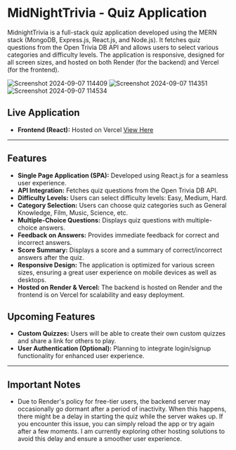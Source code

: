 # MidNightTrivia - Quiz Application

MidnightTrivia is a full-stack quiz application developed using the MERN stack (MongoDB, Express.js, React.js, and Node.js). It fetches quiz questions from the Open Trivia DB API and allows users to select various categories and difficulty levels. The application is responsive, designed for all screen sizes, and hosted on both Render (for the backend) and Vercel (for the frontend).

![Screenshot 2024-09-07 114409](https://github.com/user-attachments/assets/44108a3f-abb9-44f6-8d7d-d5cea8748a45)
![Screenshot 2024-09-07 114351](https://github.com/user-attachments/assets/ae530c31-7d87-409c-9263-f07fdf2de335)
![Screenshot 2024-09-07 114534](https://github.com/user-attachments/assets/10c5f141-1273-43e0-ba44-59d4174028ee)

## Live Application

- **Frontend (React):** Hosted on Vercel [View Here](https://quiz-app-react-peach.vercel.app/)


---

## Features

- **Single Page Application (SPA):** Developed using React.js for a seamless user experience.
- **API Integration:** Fetches quiz questions from the Open Trivia DB API.
- **Difficulty Levels:** Users can select difficulty levels: Easy, Medium, Hard.
- **Category Selection:** Users can choose quiz categories such as General Knowledge, Film, Music, Science, etc.
- **Multiple-Choice Questions:** Displays quiz questions with multiple-choice answers.
- **Feedback on Answers:** Provides immediate feedback for correct and incorrect answers.
- **Score Summary:** Displays a score and a summary of correct/incorrect answers after the quiz.
- **Responsive Design:** The application is optimized for various screen sizes, ensuring a great user experience on mobile devices as well as desktops.
- **Hosted on Render & Vercel:** The backend is hosted on Render and the frontend is on Vercel for scalability and easy deployment.
  
## Upcoming Features

- **Custom Quizzes:** Users will be able to create their own custom quizzes and share a link for others to play.
- **User Authentication (Optional):** Planning to integrate login/signup functionality for enhanced user experience.

---

## Important Notes

- Due to Render's policy for free-tier users, the backend server may occasionally go dormant after a period of inactivity. When this happens, there might be a 
  delay 
 in starting the quiz while the server wakes up. If you encounter this issue, you can simply reload the app or try again after a few moments.
 I am currently exploring other hosting solutions to avoid this delay and ensure a smoother user experience.
